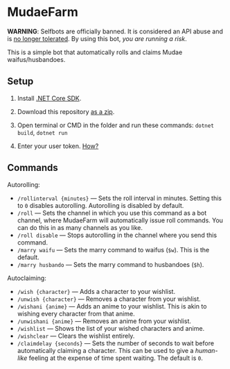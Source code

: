 # MudaeFarm

**WARNING**: Selfbots are officially banned. It is considered an API abuse and is [no longer tolerated](https://support.discordapp.com/hc/en-us/articles/115002192352-Automated-user-accounts-self-bots-). By using this bot, *you are running a risk*.

This is a simple bot that automatically rolls and claims Mudae waifus/husbandoes.

## Setup

1. Install [.NET Core SDK](https://dotnet.microsoft.com/download).

2. Download this repository [as a zip](https://github.com/chiyadev/MudaeFarm/archive/master.zip).

3. Open terminal or CMD in the folder and run these commands: `dotnet build`, `dotnet run`

4. Enter your user token. [How?](https://github.com/chiyadev/MudaeFarm/blob/master/User%20tokens.md)

## Commands

Autorolling:

- `/rollinterval {minutes}` — Sets the roll interval in minutes. Setting this to `0` disables autorolling. Autorolling is disabled by default.
- `/roll` — Sets the channel in which you use this command as a bot channel, where MudaeFarm will automatically issue roll commands. You can do this in as many channels as you like.
- `/roll disable` — Stops autorolling in the channel where you send this command.
- `/marry waifu` — Sets the marry command to waifus (`$w`). This is the default.
- `/marry husbando` — Sets the marry command to husbandoes (`$h`).

Autoclaiming:

- `/wish {character}` — Adds a character to your wishlist.
- `/unwish {character}` — Removes a character from your wishlist.
- `/wishani {anime}` — Adds an anime to your wishlist. This is akin to wishing every character from that anime.
- `/unwishani {anime}` — Removes an anime from your wishlist.
- `/wishlist` — Shows the list of your wished characters and anime.
- `/wishclear` — Clears the wishlist entirely.
- `/claimdelay {seconds}` — Sets the number of seconds to wait before automatically claiming a character. This can be used to give a *human-like* feeling at the expense of time spent waiting. The default is `0`.
